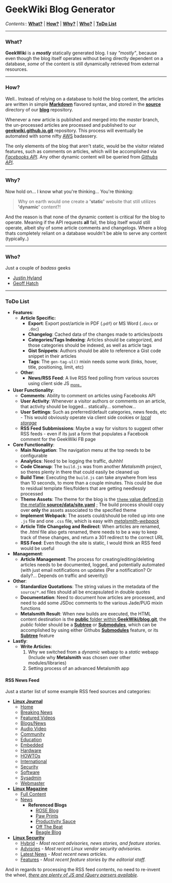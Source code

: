 # GeekWiki Blog Generator

*Contents:*: **[What?](#what)** | **[How?](#how)** | **[Why?](#why)** | **[Who?](#who)** | **[ToDo List](#todo-list)**

-----

### What?

**GeekWiki** is a **_mostly_** statically generated blog. I say *"mostly"*, because even though the blog itself operates without being directly dependent on a database, *some* of the content is still dynamically retrieved from external resources.

-----

### How?

Well.. Instead of relying on a database to hold the blog content, the articles are written in simple **[Markdown](https://daringfireball.net/projects/markdown/syntax)** flavored syntax, and stored in the **[source](https://github.com/geekwiki/blog/tree/master/source)** directory of our **[blog](https://github.com/geekwiki/blog)** repository. 

Whenever a new article is published and merged into the *master* branch, the un-processed articles are processed and published to our **[geekwiki.github.io.git](https://github.com/geekwiki/geekwiki.github.io.git)** repository. This process will eventually be automated with some nifty [AWS](https://aws.amazon.com) badassery.

The only elements of the blog that aren't static, would be the visitor related features, such as comments on articles, which will be accomplished via *[Facebooks API](https://developers.facebook.com/docs/plugins/comments/)*. Any other dynamic content will be queried from *[Githubs API](https://developer.github.com/v3/repos/contents/)*.

-----

### Why?

Now hold on... I know what you're thinking... You're thinking:

> Why on earth would one create a **'static'** website that still utilizes **'dynamic'** content?!

And the reason is that none of the dynamic content is critical for the blog to operate. Meaning if the API requests **all** fail, the blog itself would still operate, albeit shy of some article comments and changelogs. Where a blog thats completely reliant on a database wouldn't be able to serve any content (typically..)

-----

### Who?

Just a couple of *badass* geeks

 * [Justin Hyland](https://github.com/jhyland87)
 * [Geoff Hatch](https://github.com/ghatch)

-----

### ToDo List

  * **Features**:
    * **Article Specific:** 
      * **Export**: Export post/article in PDF (.`pdf`) or MS Word (`.docx` or `.doc`)
      * **Changelog**: Cached data of the changes made to articles/posts
      * **Categories/Tags Indexing**: Articles should be categorized, and those categories should be indexed, as well as article tags
      * **Gist Snippets**: Authors should be able to reference a Gist code snippet in their articles
      * **Tags**: The `gen-tag-ul()` mixin needs some work (links, hover, title, positioning, limit, etc)
    * **Other**:
      * **News/RSS Feed**: A live RSS feed polling from various sources using client side JS <sub>[more..](#rss-news-feed)</sub>
  * **User Functionality**:
      * **Comments**: Ability to comment on articles using Facebooks API
      * **User Activity**: Whenever a visitor authors or comments on an article, that activity should be logged... statically... somehow... 
      * **User Settings**: Such as preferred/default categories, news feeds, etc - This would obviously operate via client side cookies or *[local storage](https://developer.mozilla.org/en-US/docs/Web/API/Storage/LocalStorage)*
      * **RSS Feed Subbmissions**: Maybe a way for visitors to suggest other RSS feeds - even if its just a form that populates a Facebook comment for the GeekWiki FB page
  * **Core Functionality**:
    * **Main Navigation**: The navigation menu at the top needs to be configurable
    * **Analytics**: Need to be logging the traffic, duhhh!  
    * **Code Cleanup**: The `build.js` was from another *Metalsmith* project, so theres plenty in there that could easily be cleaned up
    * **Build Time**: Executing the `build.js` can take anywhere from less than 10 seconds, to more than a couple minutes. This could be due to residual template files/folders that are getting needlessly processed
    * **Theme Assets**: The theme for the blog is the [`theme` value defined in the metafile **source/data/site.yaml**](https://github.com/geekwiki/blog/blob/master/source/data/site.yaml#L3) ; The build process should copy over **only** the assets associated to the specified theme
    * **Implement Webpack**: The assets could/should be rolled up into one `.js` file and one `.css` file, which is easy with *[metalsmith-webpack](https://github.com/christophercliff/metalsmith-webpack)*
    * **Article Title Changelog and Redirect**: When articles are renamed, the *.html* file also gets renamed, there needs to be a way to keep track of these changes, and return a 301 redirect to the correct URL
    * **RSS Feed**: Even though the site is static, I would think an RSS feed would be useful
  * **Management**: 
    * **Article Management**: The process for creating/editing/deleting articles needs to be documented, logged, and potentially automated (with just email notifications on updates (Per a notification? Or daily?... Depends on traffic and severity))
  * **Other**:
    * **Standardize Quotations**: The string values in the metadata of the `source/*.md` files should all be encapsulated in double quotes
    * **Documentation**: Need to document how articles are processed, and need to add some JSDoc comments to the various Jade/PUG mixin functions
    * **Metalsmith Result**: When new builds are executed, the HTML content destination is the [**public** folder within **GeekWiki/blog.git**](https://github.com/geekwiki/blog/tree/master/public), the *public* folder should be a **[Subtree](https://help.github.com/articles/about-git-subtree-merges/)** or **[Submodules](https://github.com/blog/2104-working-with-submodules)**, which can be accomplished by using either Githubs **[Submodules](https://gist.github.com/gitaarik/8735255)** feature, or its **[Subtree](https://help.github.com/articles/about-git-subtree-merges/)** feature
  * **Lastly**:
    * **Write Articles**:
      1. Why we switched from a *dynamic* webapp to a *static* webapp (Include why **Metalsmith** was chosen over other modules/libraries)
      2. Setting process of an advanced Metalsmith app

#### RSS News Feed

Just a starter list of some example RSS feed sources and categories:

  * **[Linux Journal](http://www.linuxjournal.com/rss_feeds)**
    * [Home](http://feeds.feedburner.com/LinuxJournalcom?format=xml)
    * [Breaking News](http://feeds.feedburner.com/LinuxJournal-BreakingNews?format=xml)
    * [Featured Videos](http://feeds.feedburner.com/LinuxJournalFeaturedVideo?format=xml)
    * [Blogs/News](http://feeds.feedburner.com/LinuxJournalBlogs?format=xml)
    * [Audio Video](http://feeds.feedburner.com/LinuxJournalAudioVideo?format=xml)
    * [Community](http://feeds.feedburner.com/LinuxJournalCommunity?format=xml)
    * [Education](http://feeds.feedburner.com/LinuxJournalEducation?format=xml)
    * [Embedded](http://feeds.feedburner.com/LinuxJournalEmbedded?format=xml)
    * [Hardware](http://feeds.feedburner.com/LinuxJournalHardware?format=xml)
    * [HOWTOs](http://feeds.feedburner.com/LinuxJournalHowtos?format=xml)
    * [International](http://feeds.feedburner.com/LinuxJournalInternational?format=xml)
    * [Security](http://feeds.feedburner.com/LinuxJournalSecurity?format=xml)
    * [Software](http://feeds.feedburner.com/LinuxJournalSoftware?format=xml)
    * [Sysadmin](http://feeds.feedburner.com/LinuxJournalSysadmin?format=xml)
    * [Webmaster](http://feeds.feedburner.com/LinuxJournalWebmaster?format=xml)
  * **[Linux Magazine](http://www.linux-magazine.com/Online/RSS-Feeds)**
    * [Full Content](http://www.linux-magazine.com/rss/feed/lmi_full)
    * [News](http://www.linux-magazine.com/rss/feed/lmi_news)
      * **Referenced Blogs**
        * [ROSE Blog](http://www.linux-magazine.com/rss/feed/rose_blog)
        * [Paw Prints](http://www.linux-magazine.com/rss/feed/paw_prints_writings_of_the_maddog)
        * [Productivity Sauce](http://www.linux-magazine.com/rss/feed/productivity_sauce)
        * [Off The Beat](http://www.linux-magazine.com/rss/feed/off_the_beat)
        * [Beagle Blog](http://www.linux-magazine.com/rss/feed/beagleblog)
  * **[Linux Security](http://www.linuxsecurity.com/component/option,com_rss_feeds/)**
    * [Hybrid](http://www.linuxsecurity.com/static-content/linuxsecurity_hybrid.rss) - *Most recent advisories, news stories, and feature stories.*
    * [Advisries](http://www.linuxsecurity.com/static-content/linuxsecurity_advisories.rss) - *Most recent Linux vendor security advisories.*
    * [Latest News](http://www.linuxsecurity.com/static-content/linuxsecurity_articles.rss) - *Most recent news articles.*
    * [Features](http://www.linuxsecurity.com/static-content/linuxsecurity_features.rss) - *Most recent feature stories by the editorial staff.*

And in regards to processing the RSS feed contents, no need to re-invent the wheel, *[there are plenty of JS and jQuery parsers available](https://www.sitepoint.com/jquery-rss-feed-readers/)*. 